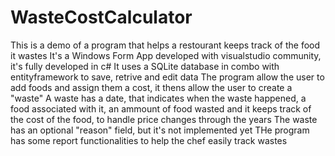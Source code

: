 # WasteCostCalculator

This is a demo of a program that helps a restourant keeps track of the food it wastes
It's a Windows Form App developed with visualstudio community, it's fully developed in c#
It uses a SQLite database in combo with entityframework to save, retrive and edit data
The program allow the user to add foods and assign them a cost, it thens allow the user to create a "waste"
A waste has a date, that indicates when the waste happened, a food associated with it, an ammount of food wasted and it keeps track of the cost of the food, to handle price changes through the years
The waste has an optional "reason" field, but it's not implemented yet
THe program has some report functionalities to help the chef easily track wastes
